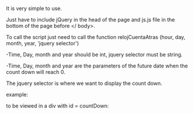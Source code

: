 
It is very simple to use.

Just have to include jQuery in the head of the page and js.js file in the bottom of the page before </ body>.

To call the script just need to call the function relojCuentaAtras (hour, day, month, year, 'jquery selector')

-Time, Day, month and year should be int, jquery selector must be string.

-Time, Day, month and year are the parameters of the future date when the count down will reach 0.


The jquery selector is where we want to display the count down.

example:

to be viewed in a div with id = countDown:

<div id = "countDown"> </ div>


<script type = "text / javascript">
$ (document) .ready (function () {
relojCuentaAtras (17,28,9,2015, 'token.');

}); // End ready

</ script>

This too will create and execute necessary to include it in the node with the id = "countDown".